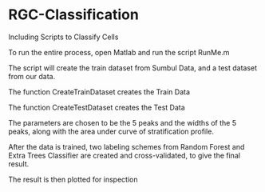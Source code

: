 # RGC-Classification
Including Scripts to Classify Cells

To run the entire process, open Matlab and run the script RunMe.m

The script will create the train dataset from Sumbul Data, and a test dataset from our data.

The function CreateTrainDataset creates the Train Data

The function CreateTestDataset creates the Test Data

The parameters are chosen to be the 5 peaks and the widths of the 5 peaks, along with the area under curve of stratification profile.

After the data is trained, two labeling schemes from Random Forest and Extra Trees Classifier are created and cross-validated, to give the final result.

The result is then plotted for inspection 
